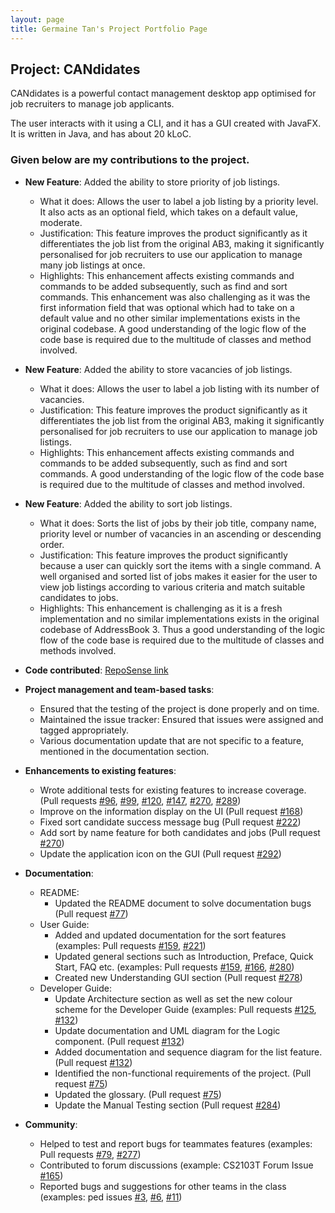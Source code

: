 ```yaml
---
layout: page
title: Germaine Tan's Project Portfolio Page
---
```


## Project: CANdidates

CANdidates is a powerful contact management desktop app optimised for job recruiters to manage job applicants.

The user interacts with it using a CLI, and it has a GUI created with JavaFX. It is written in Java, and has about 20 kLoC.

### Given below are my contributions to the project.

* **New Feature**: Added the ability to store priority of job listings.
  * What it does: Allows the user to label a job listing by a priority level. It also acts as an optional field, which takes on a 
  default value, moderate.
  * Justification: This feature improves the product significantly as it differentiates the job list from the original AB3, 
  making it significantly personalised for job recruiters to use our application to manage many job listings at once.
  * Highlights: This enhancement affects existing commands and commands to be added subsequently, such as find and sort commands. 
  This enhancement was also challenging as it was the first information field that was optional which had to take on a default value and 
  no other similar implementations exists in the original codebase. A good understanding of the logic flow of the code base is required due to the multitude of classes and method involved.<br>

* **New Feature**: Added the ability to store vacancies of job listings.
  * What it does: Allows the user to label a job listing with its number of vacancies.
  * Justification: This feature improves the product significantly as it differentiates the job list from the original AB3, 
  making it significantly personalised for job recruiters to use our application to manage job listings.
  * Highlights: This enhancement affects existing commands and commands to be added subsequently, such as find and sort commands. 
  A good understanding of the logic flow of the code base is required due to the multitude of classes and method involved.<br>

* **New Feature**: Added the ability to sort job listings.
  * What it does: Sorts the list of jobs by their job title, company name, priority level or number of vacancies in an ascending or descending order.
  * Justification: This feature improves the product significantly because a user can quickly sort the items with a single command. 
  A well organised and sorted list of jobs makes it easier for the user to view job listings according to various criteria and match suitable candidates to jobs.
  * Highlights: This enhancement is challenging as it is a fresh implementation and no similar implementations exists in the original codebase of AddressBook 3. 
  Thus a good understanding of the logic flow of the code base is required due to the multitude of classes and methods involved.<br>

* **Code contributed**: [RepoSense link](https://nus-cs2103-ay2021s1.github.io/tp-dashboard/#search=g-erm&sort=groupTitle&sortWithin=title&since=2020-08-14&timeframe=commit&mergegroup=&groupSelect=groupByAuthors&breakdown=false&tabOpen=false) <br>

* **Project management and team-based tasks**: 
  * Ensured that the testing of the project is done properly and on time.
  * Maintained the issue tracker: Ensured that issues were assigned and tagged appropriately.
  * Various documentation update that are not specific to a feature, mentioned in the documentation section.<br>

* **Enhancements to existing features**: 
  * Wrote additional tests for existing features to increase coverage. (Pull requests 
  [\#96](https://github.com/AY2021S1-CS2103T-T17-3/tp/pull/96), 
  [\#99](https://github.com/AY2021S1-CS2103T-T17-3/tp/pull/99), 
  [\#120](https://github.com/AY2021S1-CS2103T-T17-3/tp/pull/120), 
  [\#147](https://github.com/AY2021S1-CS2103T-T17-3/tp/pull/147), 
  [\#270](https://github.com/AY2021S1-CS2103T-T17-3/tp/pull/270), 
  [\#289](https://github.com/AY2021S1-CS2103T-T17-3/tp/pull/289))
  * Improve on the information display on the UI (Pull request [\#168](https://github.com/AY2021S1-CS2103T-T17-3/tp/pull/168))
  * Fixed sort candidate success message bug (Pull request [\#222](https://github.com/AY2021S1-CS2103T-T17-3/tp/pull/222))
  * Add sort by name feature for both candidates and jobs (Pull request [\#270](https://github.com/AY2021S1-CS2103T-T17-3/tp/pull/270))
  * Update the application icon on the GUI (Pull request [\#292](https://github.com/AY2021S1-CS2103T-T17-3/tp/pull/292))<br>

* **Documentation**:
  * README:
    * Updated the README document to solve documentation bugs (Pull request [\#77](https://github.com/AY2021S1-CS2103T-T17-3/tp/pull/77)) <br>
  * User Guide:
    * Added and updated documentation for the sort features (examples: Pull requests 
    [\#159](https://github.com/AY2021S1-CS2103T-T17-3/tp/pull/159), 
    [\#221](https://github.com/AY2021S1-CS2103T-T17-3/tp/pull/221))
    * Updated general sections such as Introduction, Preface, Quick Start, FAQ etc. (examples: Pull requests 
    [\#159](https://github.com/AY2021S1-CS2103T-T17-3/tp/pull/159), 
    [\#166](https://github.com/AY2021S1-CS2103T-T17-3/tp/pull/166), 
    [\#280](https://github.com/AY2021S1-CS2103T-T17-3/tp/pull/280))
    * Created new Understanding GUI section (Pull request [\#278](https://github.com/AY2021S1-CS2103T-T17-3/tp/pull/278)) <br>
  * Developer Guide:
    * Update Architecture section as well as set the new colour scheme for the Developer Guide (examples: Pull requests 
    [\#125](https://github.com/AY2021S1-CS2103T-T17-3/tp/pull/125), 
    [\#132](https://github.com/AY2021S1-CS2103T-T17-3/tp/pull/132))
    * Update documentation and UML diagram for the Logic component. (Pull request [\#132](https://github.com/AY2021S1-CS2103T-T17-3/tp/pull/132))
    * Added documentation and sequence diagram for the list feature. (Pull request [\#132](https://github.com/AY2021S1-CS2103T-T17-3/tp/pull/132))
    * Identified the non-functional requirements of the project. (Pull request [\#75](https://github.com/AY2021S1-CS2103T-T17-3/tp/pull/75))
    * Updated the glossary. (Pull request [\#75](https://github.com/AY2021S1-CS2103T-T17-3/tp/pull/75))
    * Update the Manual Testing section (Pull request [\#284](https://github.com/AY2021S1-CS2103T-T17-3/tp/pull/284)) <br>

* **Community**:
  * Helped to test and report bugs for teammates features (examples: Pull requests 
    [\#79](https://github.com/AY2021S1-CS2103T-T17-3/tp/pull/79), 
    [\#277](https://github.com/AY2021S1-CS2103T-T17-3/tp/pull/277)) <br>
  * Contributed to forum discussions (example: CS2103T Forum Issue [\#165](https://github.com/nus-cs2103-AY2021S1/forum/issues/165)) <br>
  * Reported bugs and suggestions for other teams in the class (examples: ped issues 
    [\#3](https://github.com/g-erm/ped/issues/3), 
    [\#6](https://github.com/g-erm/ped/issues/6), 
    [\#11](https://github.com/g-erm/ped/issues/11))
